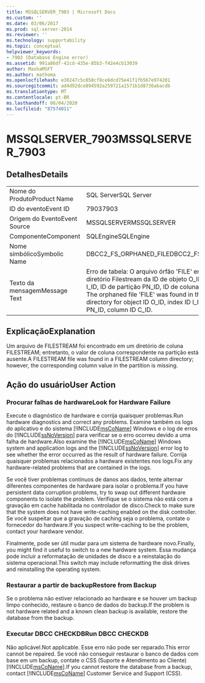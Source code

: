 ```yaml
---
title: MSSQLSERVER_7903 | Microsoft Docs
ms.custom: ''
ms.date: 03/06/2017
ms.prod: sql-server-2014
ms.reviewer: ''
ms.technology: supportability
ms.topic: conceptual
helpviewer_keywords:
- 7903 (Database Engine error)
ms.assetid: 991a86df-42cd-435e-85b3-f42e4cb13039
author: MashaMSFT
ms.author: mathoma
ms.openlocfilehash: e30247c5c858cf8ce6dcd75e41f1fb567e974201
ms.sourcegitcommit: ad4d92dce894592a259721a1571b1d8736abacdb
ms.translationtype: MT
ms.contentlocale: pt-BR
ms.lasthandoff: 08/04/2020
ms.locfileid: "87574011"
---
```

# <a name="mssqlserver_7903"></a><span data-ttu-id="a906b-102">MSSQLSERVER_7903</span><span class="sxs-lookup"><span data-stu-id="a906b-102">MSSQLSERVER_7903</span></span>
    
## <a name="details"></a><span data-ttu-id="a906b-103">Detalhes</span><span class="sxs-lookup"><span data-stu-id="a906b-103">Details</span></span>  
  
|||  
|-|-|  
|<span data-ttu-id="a906b-104">Nome do Produto</span><span class="sxs-lookup"><span data-stu-id="a906b-104">Product Name</span></span>|<span data-ttu-id="a906b-105">SQL Server</span><span class="sxs-lookup"><span data-stu-id="a906b-105">SQL Server</span></span>|  
|<span data-ttu-id="a906b-106">ID do evento</span><span class="sxs-lookup"><span data-stu-id="a906b-106">Event ID</span></span>|<span data-ttu-id="a906b-107">7903</span><span class="sxs-lookup"><span data-stu-id="a906b-107">7903</span></span>|  
|<span data-ttu-id="a906b-108">Origem do Evento</span><span class="sxs-lookup"><span data-stu-id="a906b-108">Event Source</span></span>|<span data-ttu-id="a906b-109">MSSQLSERVER</span><span class="sxs-lookup"><span data-stu-id="a906b-109">MSSQLSERVER</span></span>|  
|<span data-ttu-id="a906b-110">Componente</span><span class="sxs-lookup"><span data-stu-id="a906b-110">Component</span></span>|<span data-ttu-id="a906b-111">SQLEngine</span><span class="sxs-lookup"><span data-stu-id="a906b-111">SQLEngine</span></span>|  
|<span data-ttu-id="a906b-112">Nome simbólico</span><span class="sxs-lookup"><span data-stu-id="a906b-112">Symbolic Name</span></span>|<span data-ttu-id="a906b-113">DBCC2_FS_ORPHANED_FILE</span><span class="sxs-lookup"><span data-stu-id="a906b-113">DBCC2_FS_ORPHANED_FILE</span></span>|  
|<span data-ttu-id="a906b-114">Texto da mensagem</span><span class="sxs-lookup"><span data-stu-id="a906b-114">Message Text</span></span>|<span data-ttu-id="a906b-115">Erro de tabela: O arquivo órfão 'FILE' encontrado no diretório Filestream da ID de objeto O_ID, ID de índice I_ID, ID de partição PN_ID, ID de coluna C_ID.</span><span class="sxs-lookup"><span data-stu-id="a906b-115">Table error: The orphaned file 'FILE' was found in the Filestream directory for object ID O_ID, index ID I_ID, partition ID PN_ID, column ID C_ID.</span></span>|  
  
## <a name="explanation"></a><span data-ttu-id="a906b-116">Explicação</span><span class="sxs-lookup"><span data-stu-id="a906b-116">Explanation</span></span>  
 <span data-ttu-id="a906b-117">Um arquivo de FILESTREAM foi encontrado em um diretório de coluna FILESTREAM; entretanto, o valor de coluna correspondente na partição está ausente.</span><span class="sxs-lookup"><span data-stu-id="a906b-117">A FILESTREAM file was found in a FILESTREAM column directory; however, the corresponding column value in the partition is missing.</span></span>  
  
## <a name="user-action"></a><span data-ttu-id="a906b-118">Ação do usuário</span><span class="sxs-lookup"><span data-stu-id="a906b-118">User Action</span></span>  
  
### <a name="look-for-hardware-failure"></a><span data-ttu-id="a906b-119">Procurar falhas de hardware</span><span class="sxs-lookup"><span data-stu-id="a906b-119">Look for Hardware Failure</span></span>  
 <span data-ttu-id="a906b-120">Execute o diagnóstico de hardware e corrija quaisquer problemas.</span><span class="sxs-lookup"><span data-stu-id="a906b-120">Run hardware diagnostics and correct any problems.</span></span> <span data-ttu-id="a906b-121">Examine também os logs do aplicativo e do sistema [!INCLUDE[msCoName](../../includes/msconame-md.md)] Windows e o log de erros do [!INCLUDE[ssNoVersion](../../includes/ssnoversion-md.md)] para verificar se o erro ocorreu devido a uma falha de hardware.</span><span class="sxs-lookup"><span data-stu-id="a906b-121">Also examine the [!INCLUDE[msCoName](../../includes/msconame-md.md)] Windows system and application logs and the [!INCLUDE[ssNoVersion](../../includes/ssnoversion-md.md)] error log to see whether the error occurred as the result of hardware failure.</span></span> <span data-ttu-id="a906b-122">Corrija quaisquer problemas relacionados a hardware existentes nos logs.</span><span class="sxs-lookup"><span data-stu-id="a906b-122">Fix any hardware-related problems that are contained in the logs.</span></span>  
  
 <span data-ttu-id="a906b-123">Se você tiver problemas contínuos de danos aos dados, tente alternar diferentes componentes de hardware para isolar o problema.</span><span class="sxs-lookup"><span data-stu-id="a906b-123">If you have persistent data corruption problems, try to swap out different hardware components to isolate the problem.</span></span> <span data-ttu-id="a906b-124">Verifique se o sistema não está com a gravação em cache habilitada no controlador de disco.</span><span class="sxs-lookup"><span data-stu-id="a906b-124">Check to make sure that the system does not have write-caching enabled on the disk controller.</span></span> <span data-ttu-id="a906b-125">Se você suspeitar que a gravação de caching seja o problema, contate o fornecedor do hardware.</span><span class="sxs-lookup"><span data-stu-id="a906b-125">If you suspect write-caching to be the problem, contact your hardware vendor.</span></span>  
  
 <span data-ttu-id="a906b-126">Finalmente, pode ser útil mudar para um sistema de hardware novo.</span><span class="sxs-lookup"><span data-stu-id="a906b-126">Finally, you might find it useful to switch to a new hardware system.</span></span> <span data-ttu-id="a906b-127">Essa mudança pode incluir a reformatação de unidades de disco e a reinstalação do sistema operacional.</span><span class="sxs-lookup"><span data-stu-id="a906b-127">This switch may include reformatting the disk drives and reinstalling the operating system.</span></span>  
  
### <a name="restore-from-backup"></a><span data-ttu-id="a906b-128">Restaurar a partir de backup</span><span class="sxs-lookup"><span data-stu-id="a906b-128">Restore from Backup</span></span>  
 <span data-ttu-id="a906b-129">Se o problema não estiver relacionado ao hardware e se houver um backup limpo conhecido, restaure o banco de dados do backup.</span><span class="sxs-lookup"><span data-stu-id="a906b-129">If the problem is not hardware related and a known clean backup is available, restore the database from the backup.</span></span>  
  
### <a name="run-dbcc-checkdb"></a><span data-ttu-id="a906b-130">Executar DBCC CHECKDB</span><span class="sxs-lookup"><span data-stu-id="a906b-130">Run DBCC CHECKDB</span></span>  
 <span data-ttu-id="a906b-131">Não aplicável.</span><span class="sxs-lookup"><span data-stu-id="a906b-131">Not applicable.</span></span> <span data-ttu-id="a906b-132">Esse erro não pode ser reparado.</span><span class="sxs-lookup"><span data-stu-id="a906b-132">This error cannot be repaired.</span></span> <span data-ttu-id="a906b-133">Se você não conseguir restaurar o banco de dados com base em um backup, contate o CSS (Suporte e Atendimento ao Cliente) [!INCLUDE[msCoName](../../includes/msconame-md.md)].</span><span class="sxs-lookup"><span data-stu-id="a906b-133">If you cannot restore the database from a backup, contact [!INCLUDE[msCoName](../../includes/msconame-md.md)] Customer Service and Support (CSS).</span></span>  
  
  
